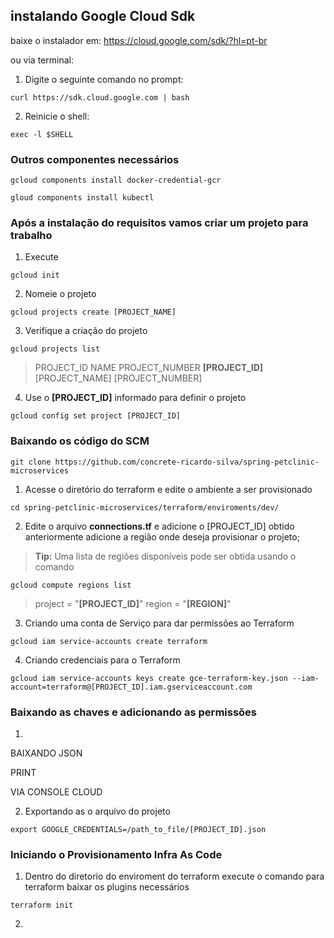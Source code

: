 ## instalando Google Cloud Sdk

baixe o instalador em:
https://cloud.google.com/sdk/?hl=pt-br

ou via terminal: 

1. Digite o seguinte comando no prompt:
```
curl https://sdk.cloud.google.com | bash
```
2. Reinicie o shell:
```
exec -l $SHELL
```

### Outros componentes necessários
``` 
gcloud components install docker-credential-gcr
```
```
gloud components install kubectl
```

### Após a instalação do requisitos vamos criar um projeto para trabalho 

1. Execute
```
gcloud init
```
2. Nomeie o projeto 
```
gcloud projects create [PROJECT_NAME]
```
3. Verifique a criação do projeto
```
gcloud projects list 
```

>PROJECT_ID NAME PROJECT_NUMBER
>**[PROJECT_ID]** [PROJECT_NAME] [PROJECT_NUMBER]
4. Use o **[PROJECT_ID]** informado para definir o projeto 

```
gcloud config set project [PROJECT_ID]
```

### Baixando os código do SCM

```
git clone https://github.com/concrete-ricardo-silva/spring-petclinic-microservices
```

1. Acesse o diretório do terraform e edite o ambiente a ser provisionado

```
cd spring-petclinic-microservices/terraform/enviroments/dev/
```
2. Edite o arquivo **connections.tf** e adicione o [PROJECT_ID] obtido anteriormente
adicione a região onde deseja provisionar o projeto;

> **Tip:** Uma lista de regiões disponíveis pode ser obtida usando o comando
```
gcloud compute regions list
```
> project = "**[PROJECT_ID]**"
> region = "**[REGION]**" 

3. Criando uma conta de Serviço para dar permissões ao Terraform

```
gcloud iam service-accounts create terraform 
```

4. Criando credenciais para o Terraform
```
gcloud iam service-accounts keys create gce-terraform-key.json --iam-account=terraform@[PROJECT_ID].iam.gserviceaccount.com
```

### Baixando as chaves e adicionando as permissões


1. 
BAIXANDO JSON 

PRINT

VIA CONSOLE CLOUD 

2. Exportando as o arquivo do projeto
```
export GOOGLE_CREDENTIALS=/path_to_file/[PROJECT_ID].json
```


### Iniciando o Provisionamento **Infra As Code**

1. Dentro do diretorio do enviroment do terraform execute o comando para terraform baixar os plugins necessários

```
terraform init
``` 

2.

